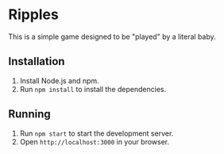 # Ripples

This is a simple game designed to be "played" by a literal baby.

## Installation

1.  Install Node.js and npm.
2.  Run `npm install` to install the dependencies.

## Running

1.  Run `npm start` to start the development server.
2.  Open `http://localhost:3000` in your browser.

